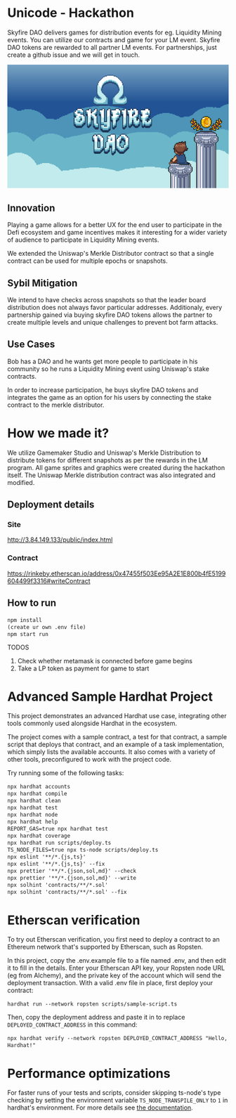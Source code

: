 # Unicode - Hackathon

Skyfire DAO delivers games for distribution events for eg. Liquidity Mining events.
You can utilize our contracts and game for your LM event. Skyfire DAO tokens are rewarded to all partner LM events.
For partnerships, just create a github issue and we will get in touch.

<p align="center">
  <img src="CoverImage.png"/>
</p>

## Innovation
Playing a game allows for a better UX for the end user to participate in the Defi ecosystem and game incentives makes it interesting for a wider variety of audience to participate in Liquidity Mining events. 

We extended the Uniswap's Merkle Distributor contract so that a single contract can be used for multiple epochs or snapshots.

## Sybil Mitigation
We intend to have checks across snapshots so that the leader board distribution does not always favor particular addresses.
Additionaly, every partnership gained via buying skyfire DAO tokens allows the partner to create multiple levels and unique challenges to prevent bot farm attacks. 

## Use Cases

Bob has a DAO and he wants get more people to participate in his community so he runs a Liquidity Mining event using Uniswap's stake contracts. 

In order to increase participation, he buys skyfire DAO tokens and integrates the game as an option for his users by connecting the stake contract to the merkle distributor. 

# How we made it?

We utilize Gamemaker Studio  and Uniswap's Merkle Distribution to distribute tokens for different snapshots as per the rewards in the LM program. All game sprites and graphics were created during the hackathon itself. The Uniswap Merkle distribution contract was also integrated and modified. 

## Deployment details
### Site
http://3.84.149.133/public/index.html

### Contract
https://rinkeby.etherscan.io/address/0x47455f503Ee95A2E1E800b4fE5199604499f3316#writeContract

## How to run
``` 
npm install
(create ur own .env file)
npm start run
```

TODOS
1. Check whether metamask is connected before game begins
1. Take a LP token as payment for game to start


# Advanced Sample Hardhat Project

This project demonstrates an advanced Hardhat use case, integrating other tools commonly used alongside Hardhat in the ecosystem.

The project comes with a sample contract, a test for that contract, a sample script that deploys that contract, and an example of a task implementation, which simply lists the available accounts. It also comes with a variety of other tools, preconfigured to work with the project code.

Try running some of the following tasks:

```shell
npx hardhat accounts
npx hardhat compile
npx hardhat clean
npx hardhat test
npx hardhat node
npx hardhat help
REPORT_GAS=true npx hardhat test
npx hardhat coverage
npx hardhat run scripts/deploy.ts
TS_NODE_FILES=true npx ts-node scripts/deploy.ts
npx eslint '**/*.{js,ts}'
npx eslint '**/*.{js,ts}' --fix
npx prettier '**/*.{json,sol,md}' --check
npx prettier '**/*.{json,sol,md}' --write
npx solhint 'contracts/**/*.sol'
npx solhint 'contracts/**/*.sol' --fix
```

# Etherscan verification

To try out Etherscan verification, you first need to deploy a contract to an Ethereum network that's supported by Etherscan, such as Ropsten.

In this project, copy the .env.example file to a file named .env, and then edit it to fill in the details. Enter your Etherscan API key, your Ropsten node URL (eg from Alchemy), and the private key of the account which will send the deployment transaction. With a valid .env file in place, first deploy your contract:

```shell
hardhat run --network ropsten scripts/sample-script.ts
```

Then, copy the deployment address and paste it in to replace `DEPLOYED_CONTRACT_ADDRESS` in this command:

```shell
npx hardhat verify --network ropsten DEPLOYED_CONTRACT_ADDRESS "Hello, Hardhat!"
```

# Performance optimizations

For faster runs of your tests and scripts, consider skipping ts-node's type checking by setting the environment variable `TS_NODE_TRANSPILE_ONLY` to `1` in hardhat's environment. For more details see [the documentation](https://hardhat.org/guides/typescript.html#performance-optimizations).

